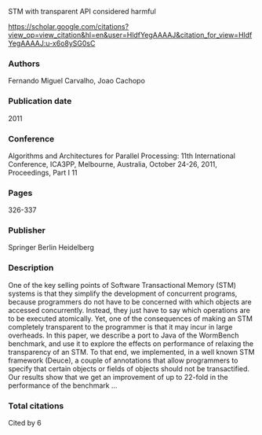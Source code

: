 STM with transparent API considered harmful

https://scholar.google.com/citations?view_op=view_citation&hl=en&user=HldfYegAAAAJ&citation_for_view=HldfYegAAAAJ:u-x6o8ySG0sC

### Authors
Fernando Miguel Carvalho, Joao Cachopo
### Publication date
2011
### Conference
Algorithms and Architectures for Parallel Processing: 11th International Conference, ICA3PP, Melbourne, Australia, October 24-26, 2011, Proceedings, Part I 11
### Pages
326-337
### Publisher
Springer Berlin Heidelberg
### Description
One of the key selling points of Software Transactional Memory (STM) systems is that they simplify the development of concurrent programs, because programmers do not have to be concerned with which objects are accessed concurrently. Instead, they just have to say which operations are to be executed atomically. Yet, one of the consequences of making an STM completely transparent to the programmer is that it may incur in large overheads.
In this paper, we describe a port to Java of the WormBench benchmark, and use it to explore the effects on performance of relaxing the transparency of an STM. To that end, we implemented, in a well known STM framework (Deuce), a couple of annotations that allow programmers to specify that certain objects or fields of objects should not be transactified. Our results show that we get an improvement of up to 22-fold in the performance of the benchmark …
### Total citations
Cited by 6